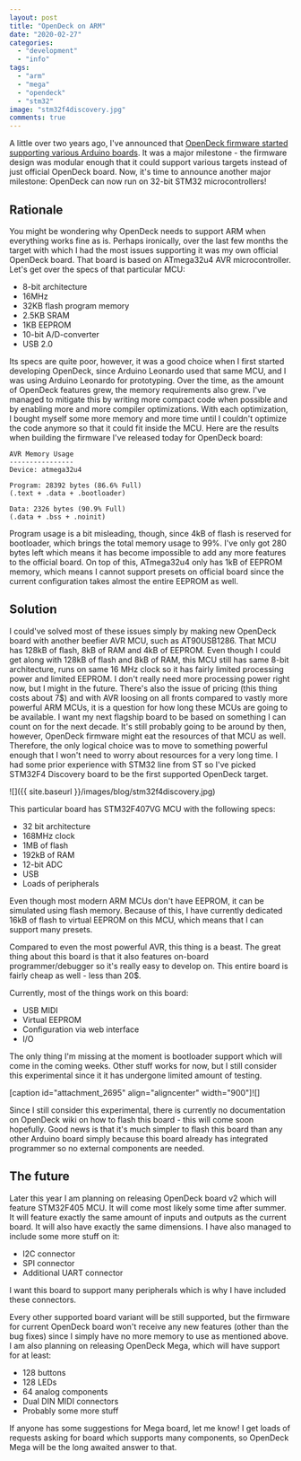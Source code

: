 ```yaml
---
layout: post
title: "OpenDeck on ARM"
date: "2020-02-27"
categories: 
  - "development"
  - "info"
tags: 
  - "arm"
  - "mega"
  - "opendeck"
  - "stm32"
image: "stm32f4discovery.jpg"
comments: true
---
```


A little over two years ago, I've announced that [OpenDeck firmware started supporting various Arduino boards](https://shanteacontrols.com/2017/12/14/opendeck-on-arduino/). It was a major milestone - the firmware design was modular enough that it could support various targets instead of just official OpenDeck board. Now, it's time to announce another major milestone: OpenDeck can now run on 32-bit STM32 microcontrollers!

## Rationale

You might be wondering why OpenDeck needs to support ARM when everything works fine as is. Perhaps ironically, over the last few months the target with which I had the most issues supporting it was my own official OpenDeck board. That board is based on ATmega32u4 AVR microcontroller. Let's get over the specs of that particular MCU:

- 8-bit architecture
- 16MHz
- 32KB flash program memory
- 2.5KB SRAM
- 1KB EEPROM
- 10-bit A/D-converter
- USB 2.0

Its specs are quite poor, however, it was a good choice when I first started developing OpenDeck, since Arduino Leonardo used that same MCU, and I was using Arduino Leonardo for prototyping. Over the time, as the amount of OpenDeck features grew, the memory requirements also grew. I've managed to mitigate this by writing more compact code when possible and by enabling more and more compiler optimizations. With each optimization, I bought myself some more memory and more time until I couldn't optimize the code anymore so that it could fit inside the MCU. Here are the results when building the firmware I've released today for OpenDeck board:

```
AVR Memory Usage
----------------
Device: atmega32u4

Program: 28392 bytes (86.6% Full)
(.text + .data + .bootloader)

Data: 2326 bytes (90.9% Full)
(.data + .bss + .noinit)
```

Program usage is a bit misleading, though, since 4kB of flash is reserved for bootloader, which brings the total memory usage to 99%. I've only got 280 bytes left which means it has become impossible to add any more features to the official board. On top of this, ATmega32u4 only has 1kB of EEPROM memory, which means I cannot support presets on official board since the current configuration takes almost the entire EEPROM as well.

## Solution

I could've solved most of these issues simply by making new OpenDeck board with another beefier AVR MCU, such as AT90USB1286. That MCU has 128kB of flash, 8kB of RAM and 4kB of EEPROM. Even though I could get along with 128kB of flash and 8kB of RAM, this MCU still has same 8-bit architecture, runs on same 16 MHz clock so it has fairly limited processing power and limited EEPROM. I don't really need more processing power right now, but I might in the future. There's also the issue of pricing (this thing costs about 7$) and with AVR loosing on all fronts compared to vastly more powerful ARM MCUs, it is a question for how long these MCUs are going to be available. I want my next flagship board to be based on something I can count on for the next decade. It's still probably going to be around by then, however, OpenDeck firmware might eat the resources of that MCU as well. Therefore, the only logical choice was to move to something powerful enough that I won't need to worry about resources for a very long time. I had some prior experience with STM32 line from ST so I've picked STM32F4 Discovery board to be the first supported OpenDeck target.

![]({{ site.baseurl }}/images/blog/stm32f4discovery.jpg)

This particular board has STM32F407VG MCU with the following specs:

- 32 bit architecture
- 168MHz clock
- 1MB of flash
- 192kB of RAM
- 12-bit ADC
- USB
- Loads of peripherals

Even though most modern ARM MCUs don't have EEPROM, it can be simulated using flash memory. Because of this, I have currently dedicated 16kB of flash to virtual EEPROM on this MCU, which means that I can support many presets.

Compared to even the most powerful AVR, this thing is a beast. The great thing about this board is that it also features on-board programmer/debugger so it's really easy to develop on. This entire board is fairly cheap as well - less than 20$.

Currently, most of the things work on this board:

- USB MIDI
- Virtual EEPROM
- Configuration via web interface
- I/O

The only thing I'm missing at the moment is bootloader support which will come in the coming weeks. Other stuff works for now, but I still consider this experimental since it it has undergone limited amount of testing.

\[caption id="attachment\_2695" align="aligncenter" width="900"\]![]

Since I still consider this experimental, there is currently no documentation on OpenDeck wiki on how to flash this board - this will come soon hopefully. Good news is that it's much simpler to flash this board than any other Arduino board simply because this board already has integrated programmer so no external components are needed.

## The future

Later this year I am planning on releasing OpenDeck board v2 which will feature STM32F405 MCU. It will come most likely some time after summer. It will feature exactly the same amount of inputs and outputs as the current board. It will also have exactly the same dimensions. I have also managed to include some more stuff on it:

- I2C connector
- SPI connector
- Additional UART connector

I want this board to support many peripherals which is why I have included these connectors.

Every other supported board variant will be still supported, but the firmware for current OpenDeck board won't receive any new features (other than the bug fixes) since I simply have no more memory to use as mentioned above. I am also planning on releasing OpenDeck Mega, which will have support for at least:

- 128 buttons
- 128 LEDs
- 64 analog components
- Dual DIN MIDI connectors
- Probably some more stuff

If anyone has some suggestions for Mega board, let me know! I get loads of requests asking for board which supports many components, so OpenDeck Mega will be the long awaited answer to that.
